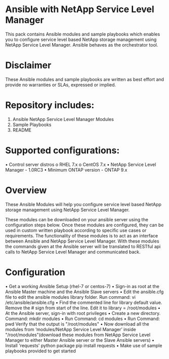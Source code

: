 # Ansible with NetApp Service Level Manager

This pack contains Ansible modules and sample playbooks which enables you to configure service level based NetApp storage management using NetApp Service Level Manager. Ansible behaves as the orchestrator tool.

# Disclaimer
These Ansible modules and sample playbooks are written as best effort and provide no warranties or SLAs, expressed or implied.

# Repository includes:
1.	Ansible NetApp Service Level Manager Modules
2.	Sample Playbooks
3.	README
 
# Supported configurations:
•	Control server distros 
o	RHEL 7.x
o	CentOS 7.x
•	NetApp Service Level Manager - 1.0RC3
•	Minimum ONTAP version - ONTAP 9.x

# Overview
These Ansible Modules will help you configure service level based NetApp storage management using NetApp Service Level Manager.

These modules can be downloaded on your ansible server using the configuration steps below. Once these modules are configured, they can be used in custom written playbook according to specific use cases or requirements.
The functionality of these modules is to act as an interface between Ansible and NetApp Service Level Manager. With these modules the commands given at the Ansible server will be translated to RESTful api calls to NetApp Service Level Manager and communicated back.


# Configuration
•	Get a working Ansible Setup (rhel-7 or centos-7)
•	Sign-in as root at the Ansible Master machine and the Ansible Slave servers
•	Edit the ansible.cfg file to edit the ansible modules library folder. Run command:
vi /etc/ansible/ansible.cfg
•	Find the commented line for library default value. Remove the # sign from start of the line. Edit it to
library = /root/modules
•	At the Ansible server, sign-in with root privileges
•	Create a new directory. Command:
mkdir modules
•	Run Command:
cd modules
•	Run Command:
pwd
Verify that the output is "/root/modules"
•	Now download all the modules from ‘modules/NetApp Service Level Manager’ inside "/root/modules"(download these modules from NetApp Service Level Manager to either Master Ansible server or the Slave Ansible servers)
•	Install 'requests' python package
pip install requests
•	Make use of sample playbooks provided to get started
